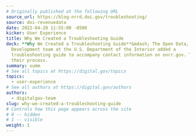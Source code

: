 ```yaml
---
# Originally published at the following URL
source_url: https://blog-nrrd.doi.gov/troubleshooting/
source: doi-revenuedata
date: 2022-04-20 11:55:00 -0500
kicker: User Experience
title: Why We Created a Troubleshooting Guide
deck: **Why We Created a Troubleshooting Guide**&mdash; The Open Data, Design, and
  Development team at the U.S. Department of the Interior added a
  troubleshooting guide to accompany contact information on onrr.gov. This is
  their process.
summary: summ
# See all topics at https://digital.gov/topics
topics:
  - user-experience
# See all authors at https://digital.gov/authors
authors:
  - digitalgov-team
slug: why-we-created-a-troubleshooting-guide
# Controls how this page appears across the site
# 0 -- hidden
# 1 -- visible
weight: 1
---
```

